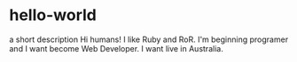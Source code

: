 # hello-world
a short description
Hi humans!
I like Ruby and RoR. I'm beginning programer and I want become Web Developer. 
I want live in Australia.
